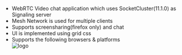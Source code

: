 * WebRTC Video chat application which uses SocketCluster(11.1.0) as Signaling server
* Mesh Network is used for multiple clients
* Supports screensharing(firefox only) and chat
* UI is implemented using grid css
* Supports the following browsers & platforms  
  ![logo](https://github.com/raghavyadavm/VideoChat/blob/master/public/img/support.png)
